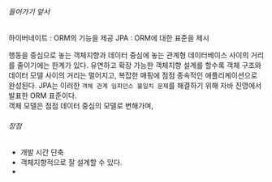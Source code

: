 ###### 들어가기 앞서
하이버네이트 : ORM의 기능을 제공
JPA : ORM에 대한 표준을 제시


행동을 중심으로 놓는 객체지향과 데이터 중심에 놓는 관계형 데이터베이스 사이의 거리를 줄이기에는 한계가 있다. 유연하고 확장 가능한 객체지향 설계를 할수록 객체 구조와 데이터 모델 사이의 거리는 멀어지고, 복잡한 매핑에 점점 종속적인 애플리케이션으로 완성된다. JPA는 이러한 `객체 관계 임피던스 불일치 문제`를 해결하기 위해 자바 진영에서 발표한 ORM 표준이다.   
객체 모델은 점점 데이터 중심의 모델로 변해가며, 

###### 장점
- 개발 시간 단축
- 객체지향적으로 잘 설계할 수 있다.
-
